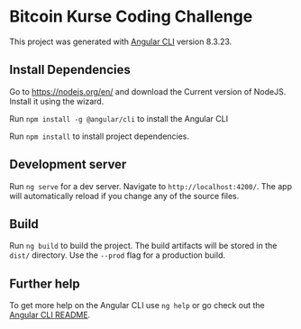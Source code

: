 # Bitcoin Kurse Coding Challenge

This project was generated with [Angular CLI](https://github.com/angular/angular-cli) version 8.3.23.

## Install Dependencies

Go to https://nodejs.org/en/ and download the Current version of NodeJS. Install it using the wizard.

Run `npm install -g @angular/cli` to install the Angular CLI

Run `npm install` to install project dependencies.

## Development server

Run `ng serve` for a dev server. Navigate to `http://localhost:4200/`. The app will automatically reload if you change any of the source files.

## Build

Run `ng build` to build the project. The build artifacts will be stored in the `dist/` directory. Use the `--prod` flag for a production build.


## Further help

To get more help on the Angular CLI use `ng help` or go check out the [Angular CLI README](https://github.com/angular/angular-cli/blob/master/README.md).

